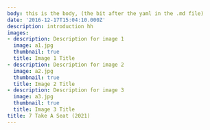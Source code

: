 ```yaml
---
body: this is the body, (the bit after the yaml in the .md file)
date: '2016-12-17T15:04:10.000Z'
description: introduction hh
images:
- description: Description for image 1
  image: a1.jpg
  thumbnail: true
  title: Image 1 Title
- description: Description for image 2
  image: a2.jpg
  thumbnail: true
  title: Image 2 Title
- description: Description for image 3
  image: a3.jpg
  thumbnail: true
  title: Image 3 Title
title: 7 Take A Seat (2021)
---
```

